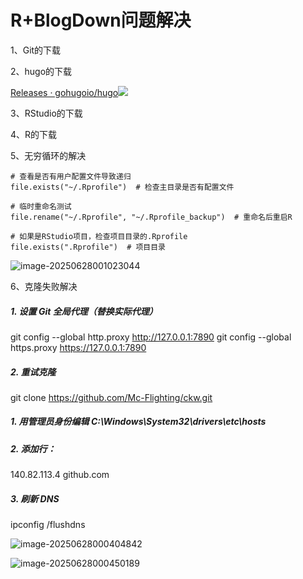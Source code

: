 # 					R+BlogDown问题解决

1、Git的下载

2、hugo的下载

[Releases · gohugoio/hugo](https://github.com/gohugoio/hugo/releases)![](C:\Users\c2027\AppData\Roaming\Typora\typora-user-images\image-20250627235934799.png)

3、RStudio的下载

4、R的下载



5、无穷循环的解决

```
# 查看是否有用户配置文件导致递归
file.exists("~/.Rprofile")  # 检查主目录是否有配置文件

# 临时重命名测试
file.rename("~/.Rprofile", "~/.Rprofile_backup")  # 重命名后重启R

# 如果是RStudio项目，检查项目目录的.Rprofile
file.exists(".Rprofile")  # 项目目录
```

![image-20250628001023044](C:\Users\c2027\AppData\Roaming\Typora\typora-user-images\image-20250628001023044.png)

6、克隆失败解决

##### 1. 设置 Git 全局代理（替换实际代理）
git config --global http.proxy http://127.0.0.1:7890
git config --global https.proxy https://127.0.0.1:7890

##### 2. 重试克隆

git clone https://github.com/Mc-Flighting/ckw.git



##### 1. 用管理员身份编辑 C:\Windows\System32\drivers\etc\hosts
##### 2. 添加行：
140.82.113.4 github.com

##### 3. 刷新 DNS
ipconfig /flushdns

![image-20250628000404842](C:\Users\c2027\AppData\Roaming\Typora\typora-user-images\image-20250628000404842.png)

![image-20250628000450189](C:\Users\c2027\AppData\Roaming\Typora\typora-user-images\image-20250628000450189.png)